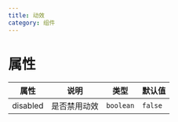 ```yaml
---
title: 动效
category: 组件
---
```


# 属性

| 属性 | 说明 | 类型 | 默认值 |
| --- | --- | --- | --- |
| disabled | 是否禁用动效 | `boolean` | `false` |

